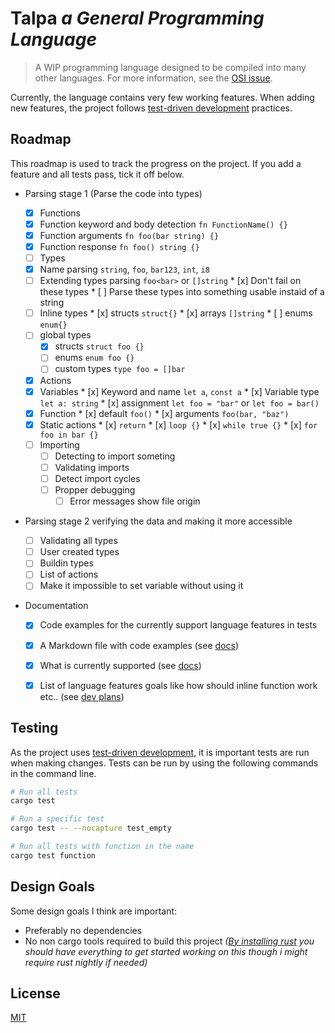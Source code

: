 # Talpa *a General Programming Language*

> A WIP programming language designed to be compiled into many other languages.
> For more information, see the [OSI issue](https://github.com/open-source-ideas/open-source-ideas/issues/235).

Currently, the language contains very few working features. When adding new features, the project follows [test-driven development](https://en.wikipedia.org/wiki/Test-driven_development) practices.


## Roadmap

This roadmap is used to track the progress on the project. If you add a feature and all tests pass, tick it off below.

   * Parsing stage 1 (Parse the code into types)

      * [x]  Functions
        * [x]  Function keyword and body detection `fn FunctionName() {}`
        * [x]  Function arguments `fn foo(bar string) {}`
        * [x]  Function response `fn foo() string {}`
      * [ ]  Types
        * [x]  Name parsing `string`, `foo`, `bar123`, `int`, `i8`
        * [ ]  Extending types parsing `foo<bar>` or `[]string`
          * [x] Don't fail on these types
          * [ ] Parse these types into something usable instaid of a string
        * [ ]  Inline types
          * [x] structs `struct{}`
          * [x] arrays `[]string`
          * [ ] enums `enum{}`
        * [ ] global types
          * [x] structs `struct foo {}`
          * [ ] enums `enum foo {}`
          * [ ] custom types `type foo = []bar`
      * [x]  Actions
        * [x]  Variables
          * [x]  Keyword and name `let a`, `const a`
          * [x]  Variable type `let a: string`
          * [x]  assignment `let foo = "bar"` or `let foo = bar()`
        * [x]  Function
          * [x]  default `foo()`
          * [x]  arguments `foo(bar, "baz")`
        * [x]  Static actions
          * [x]  `return`
          * [x]  `loop {}`
          * [x]  `while true {}`
          * [x]  `for foo in bar {}`
      * [ ] Importing
        * [ ] Detecting to import someting
        * [ ] Validating imports
        * [ ] Detect import cycles
        * [ ] Propper debugging
          * [ ] Error messages show file origin

   * Parsing stage 2 verifying the data and making it more accessible

      * [ ]  Validating all types
        * [ ]  User created types
        * [ ]  Buildin types
      * [ ]  List of actions
        * [ ]  Make it impossible to set variable without using it

   * Documentation

      * [x]  Code examples for the currently support language features in tests
      * [x]  A Markdown file with code examples (see [docs](docs/README.md))
        * [x]  What is currently supported (see [docs](docs/README.md))
        * [x]  List of language features goals like how should inline function work etc.. (see [dev plans](docs/README.md#maintainer-development-plans))


## Testing

As the project uses [test-driven development](https://en.wikipedia.org/wiki/Test-driven_development), it is important tests are run when making changes. Tests can be run by using the following commands in the command line.

```bash
# Run all tests
cargo test

# Run a specific test
cargo test -- --nocapture test_empty

# Run all tests with function in the name
cargo test function
```


## Design Goals

Some design goals I think are important:
- Preferably no dependencies
- No non cargo tools required to build this project *([By installing rust](https://www.rust-lang.org/tools/install) you should have everything to get started working on this though i might require rust nightly if needed)*


## License

[MIT](https://choosealicense.com/licenses/mit/)
